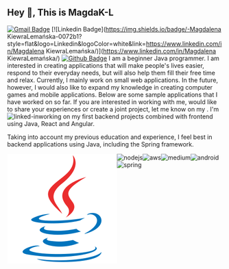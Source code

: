## Hey 👋, This is MagdaK-L
[![Gmail Badge](https://img.shields.io/badge/-magdalenazur86@gmail.com-c14438?style=flat&logo=Gmail&logoColor=white&link=mailto:magdalenazur86@gmail.com)](mailto:magdalenazur86@gmail.com) 
[![Linkedin Badge](https://img.shields.io/badge/-Magdalena KiewraLemańska-0072b1?style=flat&logo=Linkedin&logoColor=white&link=https://www.linkedin.com/in/Magdalena KiewraLemańska/)](https://www.linkedin.com/in/Magdalena KiewraLemańska/) 
[![Github Badge](https://img.shields.io/badge/-magdalenakiewralemanska-grey?style=flat&logo=github&logoColor=white&link=https://github.com/magdalenakiewralemanska/)](https://www.github.com/magdalenakiewralemanska/) 
I am a beginner Java programmer. I am interested in creating applications that will make people's lives easier, respond to their everyday needs, but will also help them fill their free time and relax. Currently, I mainly work on small web applications. In the future, however, I would also like to expand my knowledge in creating computer games and mobile applications. Below are some sample applications that I have worked on so far. If you are interested in working with me, would like to share your experiences or create a joint project, let me know on my [<img align="left" alt="linked-in" src="https://img.shields.io/badge/linkedin-%230077B5.svg?&style=for-the-badge&logo=linkedin&logoColor=white" />](https://www.linkedin.com/in/magdalena-kiewra-lema%C5%84ska/).
I'm working on my first backend projects combined with frontend using Java, React and Angular.

Taking into account my previous education and experience, I feel best in backend applications using Java, including the Spring framework.

<img align="left" alt="java" src="https://raw.githubusercontent.com/devicons/devicon/master/icons/java/java-original.svg" /><img align="left" alt="nodejs" src="https://img.shields.io/badge/node.js%20-%2343853D.svg?&style=for-the-badge&logo=node.js&logoColor=white" /><img align="left" alt="aws" src="https://img.shields.io/badge/Amazon%20AWS-%23232F3E?logo=amazon-aws&logoColor=white&style=for-the-badge" /><img align="left" alt="medium" src="https://img.shields.io/badge/postgres-%23316192.svg?&style=for-the-badge&logo=postgresql&logoColor=white" /><img align="left" alt="android" src="https://img.shields.io/badge/Android-3DDC84?logo=android&logoColor=white&style=for-the-badge" /><img align="left" alt="spring" src="https://img.shields.io/badge/spring%20-%236DB33F.svg?&style=for-the-badge&logo=spring&logoColor=white" /><br>
<br>

